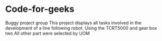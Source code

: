 # Code-for-geeks
Buggy project group
This project displays all tasks involved in the development of a line following robot.
Using the TCRT5000 and gear box two
All other part were selected by UOM
